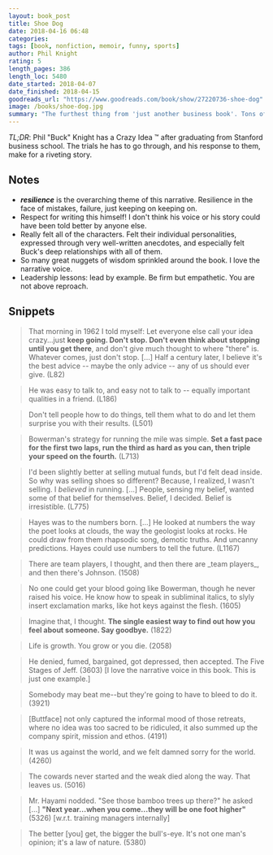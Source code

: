 ```yaml
---
layout: book_post
title: Shoe Dog
date: 2018-04-16 06:48
categories:
tags: [book, nonfiction, memoir, funny, sports]
author: Phil Knight
rating: 5
length_pages: 386
length_loc: 5480
date_started: 2018-04-07
date_finished: 2018-04-15
goodreads_url: "https://www.goodreads.com/book/show/27220736-shoe-dog"
image: /books/shoe-dog.jpg
summary: "The furthest thing from 'just another business book'. Tons of great stories and actionable takeaways from the founding and growth story of Nike. Laughed, cried, learned. Fantastic."
---
```


*TL;DR*: Phil "Buck" Knight has a Crazy Idea :tm: after graduating from
Stanford business school. The trials he has to go through, and his
response to them, make for a riveting story.

## Notes

* **_resilience_** is the overarching theme of this narrative.
  Resilience in the face of mistakes, failure, just keeping on keeping
  on.
* Respect for writing this himself! I don't think his voice or his story
  could have been told better by anyone else.
* Really felt all of the characters. Felt their individual
  personalities, expressed through very well-written anecdotes, and
  especially felt Buck's deep relationships with all of them.
* So many great nuggets of wisdom sprinkled around the book. I love the
  narrative voice.
* Leadership lessons: lead by example. Be firm but empathetic. You are
  not above reproach.

## Snippets

<blockquote>
  <p>
    That morning in 1962 I told myself: Let everyone else call your
    idea crazy...just <b>keep going. Don't stop. Don't even think about
    stopping until you get there</b>, and don't give much thought to where
    "there" is. Whatever comes, just don't stop. [...] Half a century
    later, I believe it's the best advice -- maybe the only advice --
    any of us should ever give. (L82)
  </p>
</blockquote>

<blockquote>
  <p>
    He was easy to talk to, and easy not to talk to -- equally important
    qualities in a friend. (L186)
  </p>
</blockquote>

<blockquote>
  <p>
    Don't tell people how to do things, tell them what to do and let
    them surprise you with their results. (L501)
  </p>
</blockquote>

<blockquote>
  <p>
    Bowerman's strategy for running the mile was simple. <b>Set a fast pace
    for the first two laps, run the third as hard as you can, then
    triple your speed on the fourth.</b> (L713)
  </p>
</blockquote>

<blockquote>
  <p>
    I'd been slightly better at selling mutual funds, but I'd felt dead
    inside. So why was selling shoes so different? Because, I realized,
    I wasn't selling. I <i>believed</i> in running. [...] People,
    sensing my belief, wanted some of that belief for themselves.
    Belief, I decided. Belief is irresistible. (L775)
  </p>
</blockquote>

<blockquote>
  <p>
    Hayes was to the numbers born. [...] He looked at numbers the way
    the poet looks at clouds, the way the geologist looks at rocks. He
    could draw from them rhapsodic song, demotic truths. And uncanny
    predictions. Hayes could use numbers to tell the future. (L1167)
  </p>
</blockquote>

<blockquote>
  <p>
    There are team players, I thought, and then there are _team players_,
    and then there's Johnson. (1508)
  </p>
</blockquote>

<blockquote>
  <p>
    No one could get your blood going like Bowerman, though he never
    raised his voice. He know how to speak in subliminal italics, to
    slyly insert exclamation marks, like hot keys against the flesh.
    (1605)
  </p>
</blockquote>

<blockquote>
  <p>
    Imagine that, I thought. <b>The single easiest way to find out how you
    feel about someone. Say goodbye.</b> (1822)
  </p>
</blockquote>

<blockquote>
  <p>
    Life is growth. You grow or you die. (2058)
  </p>
</blockquote>

<blockquote>
  <p>
    He denied, fumed, bargained, got depressed, then accepted. The Five
    Stages of Jeff. (3603) [I love the narrative voice in this book.
    This is just one example.]
  </p>
</blockquote>

<blockquote>
  <p>
    Somebody may beat me--but they're going to have to bleed to do it.
    (3921)
  </p>
</blockquote>

<blockquote>
  <p>
    [Buttface] not only captured the informal mood of those retreats,
    where no idea was too sacred to be ridiculed, it also summed up the
    company spirit, mission and ethos. (4191)
  </p>
</blockquote>

<blockquote>
  <p>
    It was us against the world, and we felt damned sorry for the world.
    (4260)
  </p>
</blockquote>

<blockquote>
  <p>
    The cowards never started and the weak died along the way. That
    leaves us. (5016)
  </p>
</blockquote>

<blockquote>
  <p>
    Mr. Hayami nodded. "See those bamboo trees up there?" he asked [...]
    <b>"Next year...when you come...they will be one foot higher"</b> (5326)
    [w.r.t. training managers internally]
  </p>
</blockquote>

<blockquote>
  <p>
    The better [you] get, the bigger the bull's-eye. It's not one man's
    opinion; it's a law of nature. (5380)
  </p>
</blockquote>
